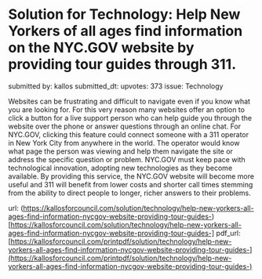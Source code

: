 # Solution for Technology: Help New Yorkers of all ages find information on the NYC.GOV website by providing tour guides through 311. #

submitted by: kallos
submitted_dt: 
upvotes: 373
issue: Technology

Websites can be frustrating and difficult to navigate even if you know what you are looking for. For this very reason many websites offer an option to click a button for a live support person who can help guide you through the website over the phone or answer questions through an online chat. For NYC.GOV, clicking this feature could connect someone with a 311 operator in New York City from anywhere in the world. The operator would know what page the person was viewing and help them navigate the site or address the specific question or problem. NYC.GOV must keep pace with technological innovation, adopting new technologies as they become available. By providing this service, the NYC.GOV website will become more useful and 311 will benefit from lower costs and shorter call times stemming from the ability to direct people to longer, richer answers to their problems.

url: (https://kallosforcouncil.com/solution/technology/help-new-yorkers-all-ages-find-information-nycgov-website-providing-tour-guides-)[https://kallosforcouncil.com/solution/technology/help-new-yorkers-all-ages-find-information-nycgov-website-providing-tour-guides-]
pdf_url: [https://kallosforcouncil.com/printpdf/solution/technology/help-new-yorkers-all-ages-find-information-nycgov-website-providing-tour-guides-](https://kallosforcouncil.com/printpdf/solution/technology/help-new-yorkers-all-ages-find-information-nycgov-website-providing-tour-guides-)